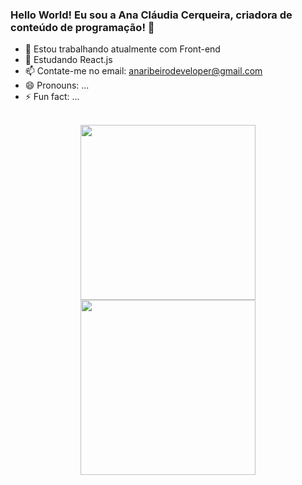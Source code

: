 ### Hello World! Eu sou a Ana Cláudia Cerqueira, criadora de conteúdo de programação! 👋

- 🔭 Estou trabalhando atualmente com Front-end
- 🌱 Estudando React.js
- 📫  Contate-me no email: anaribeirodeveloper@gmail.com
- 😄 Pronouns: ...
- ⚡ Fun fact: ...


<div align="center"><br>
  <a href="https://github.com/anaclaudiacerqueira">
  <img height="280em" src="https://github-readme-stats.vercel.app/api?username=anaclaudiacerqueira&show_icons=true&theme=onedark&include_all_commits=true&count_private=true"/>
  <img height="280em" src="https://github-readme-stats.vercel.app/api/top-langs/?username=anaclaudiacerqueira&layout=compact&langs_count=7&theme=onedark"/>
</div>
